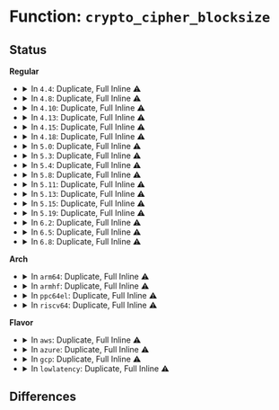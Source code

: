 # Function: <code>crypto_cipher_blocksize</code>

## Status
<b>Regular</b>
<ul>
<li>
<details>
<summary>In <code>4.4</code>: Duplicate, Full Inline ⚠️</summary>

**Collision:** Static Duplication

**Inline:** Full

**Transformation:** False

**Instances:**

```
In crypto/ecb.c (ffffffff813a8ed9)
Location: include/linux/crypto.h:1498
Inline: True
Inline callers:
  - crypto/ecb.c:crypto_ecb_crypt
```
```
In crypto/cbc.c (ffffffff813a939e)
Location: include/linux/crypto.h:1498
Inline: True
Inline callers:
  - crypto/cbc.c:crypto_cbc_encrypt
  - crypto/cbc.c:crypto_cbc_encrypt
  - crypto/cbc.c:crypto_cbc_decrypt
  - crypto/cbc.c:crypto_cbc_decrypt
```
</details>
</li>
<li>
<details>
<summary>In <code>4.8</code>: Duplicate, Full Inline ⚠️</summary>

**Collision:** Static Duplication

**Inline:** Full

**Transformation:** False

**Instances:**

```
In crypto/ecb.c (ffffffff813e6ea9)
Location: include/linux/crypto.h:1455
Inline: True
Inline callers:
  - crypto/ecb.c:crypto_ecb_crypt
```
```
In crypto/cbc.c (ffffffff813e7470)
Location: include/linux/crypto.h:1455
Inline: True
Inline callers:
  - crypto/cbc.c:crypto_cbc_decrypt
  - crypto/cbc.c:crypto_cbc_decrypt
  - crypto/cbc.c:crypto_cbc_encrypt
  - crypto/cbc.c:crypto_cbc_encrypt
```
```
In crypto/xts.c (ffffffff813e8618)
Location: include/linux/crypto.h:1455
Inline: True
Inline callers:
  - crypto/xts.c:init_tfm
  - crypto/xts.c:init_tfm
```
```
In crypto/ctr.c (ffffffff813e89ac)
Location: include/linux/crypto.h:1455
Inline: True
Inline callers:
  - crypto/ctr.c:crypto_ctr_crypt
  - crypto/ctr.c:crypto_ctr_crypt
  - crypto/ctr.c:crypto_ctr_crypt
  - crypto/ctr.c:crypto_ctr_crypt
```
```
In crypto/drbg.c (ffffffff813eecf9)
Location: include/linux/crypto.h:1455
Inline: True
Inline callers:
  - crypto/drbg.c:drbg_init_sym_kernel
```
</details>
</li>
<li>
<details>
<summary>In <code>4.10</code>: Duplicate, Full Inline ⚠️</summary>

**Collision:** Static Duplication

**Inline:** Full

**Transformation:** False

**Instances:**

```
In crypto/ecb.c (ffffffff813ffc59)
Location: include/linux/crypto.h:1458
Inline: True
Inline callers:
  - crypto/ecb.c:crypto_ecb_crypt
```
```
In crypto/ctr.c (ffffffff81401fbc)
Location: include/linux/crypto.h:1458
Inline: True
Inline callers:
  - crypto/ctr.c:crypto_ctr_crypt
  - crypto/ctr.c:crypto_ctr_crypt
  - crypto/ctr.c:crypto_ctr_crypt
  - crypto/ctr.c:crypto_ctr_crypt
```
```
In crypto/drbg.c (ffffffff8140853f)
Location: include/linux/crypto.h:1458
Inline: True
Inline callers:
  - crypto/drbg.c:drbg_init_sym_kernel
```
</details>
</li>
<li>
<details>
<summary>In <code>4.13</code>: Duplicate, Full Inline ⚠️</summary>

**Collision:** Static Duplication

**Inline:** Full

**Transformation:** False

**Instances:**

```
In crypto/ecb.c (ffffffff8140cf49)
Location: include/linux/crypto.h:1458
Inline: True
Inline callers:
  - crypto/ecb.c:crypto_ecb_crypt
```
```
In crypto/ctr.c (ffffffff8140f86c)
Location: include/linux/crypto.h:1458
Inline: True
Inline callers:
  - crypto/ctr.c:crypto_ctr_crypt
  - crypto/ctr.c:crypto_ctr_crypt
```
```
In crypto/drbg.c (ffffffff81415bff)
Location: include/linux/crypto.h:1458
Inline: True
Inline callers:
  - crypto/drbg.c:drbg_init_sym_kernel
```
</details>
</li>
<li>
<details>
<summary>In <code>4.15</code>: Duplicate, Full Inline ⚠️</summary>

**Collision:** Static Duplication

**Inline:** Full

**Transformation:** False

**Instances:**

```
In crypto/ecb.c (ffffffff814359b9)
Location: include/linux/crypto.h:1506
Inline: True
Inline callers:
  - crypto/ecb.c:crypto_ecb_crypt
```
```
In crypto/ctr.c (ffffffff8143836c)
Location: include/linux/crypto.h:1506
Inline: True
Inline callers:
  - crypto/ctr.c:crypto_ctr_crypt
  - crypto/ctr.c:crypto_ctr_crypt
```
```
In crypto/drbg.c (ffffffff814403cf)
Location: include/linux/crypto.h:1506
Inline: True
Inline callers:
  - crypto/drbg.c:drbg_init_sym_kernel
```
</details>
</li>
<li>
<details>
<summary>In <code>4.18</code>: Duplicate, Full Inline ⚠️</summary>

**Collision:** Static Duplication

**Inline:** Full

**Transformation:** False

**Instances:**

```
In crypto/ecb.c (ffffffff81468535)
Location: include/linux/crypto.h:1519
Inline: True
Inline callers:
  - crypto/ecb.c:crypto_ecb_crypt
```
```
In crypto/ctr.c (ffffffff8146ad01)
Location: include/linux/crypto.h:1519
Inline: True
Inline callers:
  - crypto/ctr.c:crypto_ctr_crypt
  - crypto/ctr.c:crypto_ctr_crypt
```
```
In crypto/drbg.c (ffffffff814732af)
Location: include/linux/crypto.h:1519
Inline: True
Inline callers:
  - crypto/drbg.c:drbg_init_sym_kernel
```
</details>
</li>
<li>
<details>
<summary>In <code>5.0</code>: Duplicate, Full Inline ⚠️</summary>

**Collision:** Static Duplication

**Inline:** Full

**Transformation:** False

**Instances:**

```
In crypto/ecb.c (ffffffff814861a5)
Location: include/linux/crypto.h:1704
Inline: True
Inline callers:
  - crypto/ecb.c:crypto_ecb_crypt
```
```
In crypto/ctr.c (ffffffff81488561)
Location: include/linux/crypto.h:1704
Inline: True
Inline callers:
  - crypto/ctr.c:crypto_ctr_crypt
  - crypto/ctr.c:crypto_ctr_crypt
```
```
In crypto/drbg.c (ffffffff8148f82a)
Location: include/linux/crypto.h:1704
Inline: True
Inline callers:
  - crypto/drbg.c:drbg_init_sym_kernel
```
</details>
</li>
<li>
<details>
<summary>In <code>5.3</code>: Duplicate, Full Inline ⚠️</summary>

**Collision:** Static Duplication

**Inline:** Full

**Transformation:** False

**Instances:**

```
In crypto/ecb.c (ffffffff814b436a)
Location: include/linux/crypto.h:1701
Inline: True
Inline callers:
  - crypto/ecb.c:crypto_ecb_crypt
```
```
In crypto/ctr.c (ffffffff814b5fa7)
Location: include/linux/crypto.h:1701
Inline: True
Inline callers:
  - crypto/ctr.c:crypto_ctr_crypt
  - crypto/ctr.c:crypto_ctr_crypt
```
```
In crypto/drbg.c (ffffffff814be1bb)
Location: include/linux/crypto.h:1701
Inline: True
Inline callers:
  - crypto/drbg.c:drbg_init_sym_kernel
```
</details>
</li>
<li>
<details>
<summary>In <code>5.4</code>: Duplicate, Full Inline ⚠️</summary>

**Collision:** Static Duplication

**Inline:** Full

**Transformation:** False

**Instances:**

```
In crypto/ecb.c (ffffffff814cd0da)
Location: include/linux/crypto.h:1701
Inline: True
Inline callers:
  - crypto/ecb.c:crypto_ecb_crypt
```
```
In crypto/ctr.c (ffffffff814cf1a7)
Location: include/linux/crypto.h:1701
Inline: True
Inline callers:
  - crypto/ctr.c:crypto_ctr_crypt
  - crypto/ctr.c:crypto_ctr_crypt
```
```
In crypto/drbg.c (ffffffff814d700b)
Location: include/linux/crypto.h:1701
Inline: True
Inline callers:
  - crypto/drbg.c:drbg_init_sym_kernel
```
</details>
</li>
<li>
<details>
<summary>In <code>5.8</code>: Duplicate, Full Inline ⚠️</summary>

**Collision:** Static Duplication

**Inline:** Full

**Transformation:** False

**Instances:**

```
In crypto/cipher.c (ffffffff8151f48b)
Location: include/linux/crypto.h:802
Inline: True
Inline callers:
  - crypto/cipher.c:crypto_cipher_decrypt_one
  - crypto/cipher.c:crypto_cipher_encrypt_one
```
```
In crypto/ecb.c (0)
Location: include/linux/crypto.h:802
Inline: True
Inline callers:
  - crypto/ecb.c:crypto_ecb_crypt
```
```
In crypto/ctr.c (ffffffff8152e401)
Location: include/linux/crypto.h:802
Inline: True
Inline callers:
  - crypto/ctr.c:crypto_ctr_crypt
  - crypto/ctr.c:crypto_ctr_crypt
  - crypto/ctr.c:crypto_ctr_crypt
```
```
In crypto/drbg.c (ffffffff81533819)
Location: include/linux/crypto.h:802
Inline: True
Inline callers:
  - crypto/drbg.c:drbg_init_sym_kernel
```
</details>
</li>
<li>
<details>
<summary>In <code>5.11</code>: Duplicate, Full Inline ⚠️</summary>

**Collision:** Static Duplication

**Inline:** Full

**Transformation:** False

**Instances:**

```
In crypto/cipher.c (ffffffff8153c2eb)
Location: include/linux/crypto.h:838
Inline: True
Inline callers:
  - crypto/cipher.c:crypto_cipher_decrypt_one
  - crypto/cipher.c:crypto_cipher_encrypt_one
```
```
In crypto/ecb.c (0)
Location: include/linux/crypto.h:838
Inline: True
Inline callers:
  - crypto/ecb.c:crypto_ecb_crypt
```
```
In crypto/ctr.c (ffffffff8154b3a1)
Location: include/linux/crypto.h:838
Inline: True
Inline callers:
  - crypto/ctr.c:crypto_ctr_crypt
  - crypto/ctr.c:crypto_ctr_crypt
  - crypto/ctr.c:crypto_ctr_crypt
```
```
In crypto/drbg.c (ffffffff81550769)
Location: include/linux/crypto.h:838
Inline: True
Inline callers:
  - crypto/drbg.c:drbg_init_sym_kernel
```
</details>
</li>
<li>
<details>
<summary>In <code>5.13</code>: Duplicate, Full Inline ⚠️</summary>

**Collision:** Static Duplication

**Inline:** Full

**Transformation:** False

**Instances:**

```
In crypto/cipher.c (ffffffff815449db)
Location: include/crypto/internal/cipher.h:109
Inline: True
Inline callers:
  - crypto/cipher.c:crypto_cipher_decrypt_one
  - crypto/cipher.c:crypto_cipher_encrypt_one
```
```
In crypto/ecb.c (0)
Location: include/crypto/internal/cipher.h:109
Inline: True
Inline callers:
  - crypto/ecb.c:crypto_ecb_crypt
```
```
In crypto/ctr.c (ffffffff815539d5)
Location: include/crypto/internal/cipher.h:109
Inline: True
Inline callers:
  - crypto/ctr.c:crypto_ctr_crypt
  - crypto/ctr.c:crypto_ctr_crypt
  - crypto/ctr.c:crypto_ctr_crypt
```
```
In crypto/drbg.c (ffffffff81558f49)
Location: include/crypto/internal/cipher.h:109
Inline: True
Inline callers:
  - crypto/drbg.c:drbg_init_sym_kernel
```
</details>
</li>
<li>
<details>
<summary>In <code>5.15</code>: Duplicate, Full Inline ⚠️</summary>

**Collision:** Static Duplication

**Inline:** Full

**Transformation:** False

**Instances:**

```
In crypto/cipher.c (ffffffff815a517b)
Location: include/crypto/internal/cipher.h:109
Inline: True
Inline callers:
  - crypto/cipher.c:crypto_cipher_decrypt_one
  - crypto/cipher.c:crypto_cipher_encrypt_one
```
```
In crypto/ecb.c (0)
Location: include/crypto/internal/cipher.h:109
Inline: True
Inline callers:
  - crypto/ecb.c:crypto_ecb_crypt
```
```
In crypto/ctr.c (ffffffff815b4a05)
Location: include/crypto/internal/cipher.h:109
Inline: True
Inline callers:
  - crypto/ctr.c:crypto_ctr_crypt
  - crypto/ctr.c:crypto_ctr_crypt
  - crypto/ctr.c:crypto_ctr_crypt
```
```
In crypto/drbg.c (ffffffff815ba209)
Location: include/crypto/internal/cipher.h:109
Inline: True
Inline callers:
  - crypto/drbg.c:drbg_init_sym_kernel
```
</details>
</li>
<li>
<details>
<summary>In <code>5.19</code>: Duplicate, Full Inline ⚠️</summary>

**Collision:** Static Duplication

**Inline:** Full

**Transformation:** False

**Instances:**

```
In crypto/cipher.c (ffffffff8164be4d)
Location: include/crypto/internal/cipher.h:109
Inline: True
Inline callers:
  - crypto/cipher.c:crypto_cipher_decrypt_one
  - crypto/cipher.c:crypto_cipher_encrypt_one
```
```
In crypto/ecb.c (0)
Location: include/crypto/internal/cipher.h:109
Inline: True
Inline callers:
  - crypto/ecb.c:crypto_ecb_crypt
```
```
In crypto/ctr.c (ffffffff8165d8fa)
Location: include/crypto/internal/cipher.h:109
Inline: True
Inline callers:
  - crypto/ctr.c:crypto_ctr_crypt
  - crypto/ctr.c:crypto_ctr_crypt
  - crypto/ctr.c:crypto_ctr_crypt
```
```
In crypto/drbg.c (ffffffff816632ac)
Location: include/crypto/internal/cipher.h:109
Inline: True
Inline callers:
  - crypto/drbg.c:drbg_init_sym_kernel
```
</details>
</li>
<li>
<details>
<summary>In <code>6.2</code>: Duplicate, Full Inline ⚠️</summary>

**Collision:** Static Duplication

**Inline:** Full

**Transformation:** False

**Instances:**

```
In crypto/cipher.c (ffffffff81704e52)
Location: include/crypto/internal/cipher.h:109
Inline: True
Inline callers:
  - crypto/cipher.c:cipher_crypt_one
```
```
In crypto/ecb.c (0)
Location: include/crypto/internal/cipher.h:109
Inline: True
Inline callers:
  - crypto/ecb.c:crypto_ecb_crypt
```
```
In crypto/ctr.c (ffffffff8171748a)
Location: include/crypto/internal/cipher.h:109
Inline: True
Inline callers:
  - crypto/ctr.c:crypto_ctr_crypt
  - crypto/ctr.c:crypto_ctr_crypt
  - crypto/ctr.c:crypto_ctr_crypt
```
```
In crypto/drbg.c (ffffffff8171d53c)
Location: include/crypto/internal/cipher.h:109
Inline: True
Inline callers:
  - crypto/drbg.c:drbg_init_sym_kernel
```
</details>
</li>
<li>
<details>
<summary>In <code>6.5</code>: Duplicate, Full Inline ⚠️</summary>

**Collision:** Static Duplication

**Inline:** Full

**Transformation:** False

**Instances:**

```
In crypto/cipher.c (ffffffff8173f122)
Location: include/crypto/internal/cipher.h:109
Inline: True
Inline callers:
  - crypto/cipher.c:cipher_crypt_one
```
```
In crypto/ecb.c (0)
Location: include/crypto/internal/cipher.h:109
Inline: True
Inline callers:
  - crypto/ecb.c:crypto_ecb_crypt
```
```
In crypto/ctr.c (ffffffff81752daa)
Location: include/crypto/internal/cipher.h:109
Inline: True
Inline callers:
  - crypto/ctr.c:crypto_ctr_crypt
  - crypto/ctr.c:crypto_ctr_crypt
  - crypto/ctr.c:crypto_ctr_crypt
```
```
In crypto/drbg.c (ffffffff81758e1c)
Location: include/crypto/internal/cipher.h:109
Inline: True
Inline callers:
  - crypto/drbg.c:drbg_init_sym_kernel
```
</details>
</li>
<li>
<details>
<summary>In <code>6.8</code>: Duplicate, Full Inline ⚠️</summary>

**Collision:** Static Duplication

**Inline:** Full

**Transformation:** False

**Instances:**

```
In crypto/cipher.c (ffffffff8177ffa2)
Location: include/crypto/internal/cipher.h:109
Inline: True
Inline callers:
  - crypto/cipher.c:cipher_crypt_one
```
```
In crypto/ecb.c (ffffffff8179290c)
Location: include/crypto/internal/cipher.h:109
Inline: True
Inline callers:
  - crypto/ecb.c:crypto_ecb_decrypt2
  - crypto/ecb.c:crypto_ecb_encrypt2
```
```
In crypto/ctr.c (ffffffff81794d4a)
Location: include/crypto/internal/cipher.h:109
Inline: True
Inline callers:
  - crypto/ctr.c:crypto_ctr_crypt
  - crypto/ctr.c:crypto_ctr_crypt
  - crypto/ctr.c:crypto_ctr_crypt
```
```
In crypto/drbg.c (ffffffff8179ad1c)
Location: include/crypto/internal/cipher.h:109
Inline: True
Inline callers:
  - crypto/drbg.c:drbg_init_sym_kernel
```
</details>
</li>
</ul>
<b>Arch</b>
<ul>
<li>
<details>
<summary>In <code>arm64</code>: Duplicate, Full Inline ⚠️</summary>

**Collision:** Static Duplication

**Inline:** Full

**Transformation:** False

**Instances:**

```
In crypto/ecb.c (ffff8000105c8f24)
Location: include/linux/crypto.h:1701
Inline: True
Inline callers:
  - crypto/ecb.c:crypto_ecb_crypt
```
```
In crypto/ctr.c (ffff8000105cb160)
Location: include/linux/crypto.h:1701
Inline: True
Inline callers:
  - crypto/ctr.c:crypto_ctr_crypt
  - crypto/ctr.c:crypto_ctr_crypt
```
```
In crypto/drbg.c (ffff8000105d14d0)
Location: include/linux/crypto.h:1701
Inline: True
Inline callers:
  - crypto/drbg.c:drbg_init_sym_kernel
```
</details>
</li>
<li>
<details>
<summary>In <code>armhf</code>: Duplicate, Full Inline ⚠️</summary>

**Collision:** Static Duplication

**Inline:** Full

**Transformation:** False

**Instances:**

```
In crypto/ecb.c (c0776bdc)
Location: include/linux/crypto.h:1701
Inline: True
Inline callers:
  - crypto/ecb.c:crypto_ecb_crypt
```
```
In crypto/ctr.c (c0778cb4)
Location: include/linux/crypto.h:1701
Inline: True
Inline callers:
  - crypto/ctr.c:crypto_ctr_crypt
  - crypto/ctr.c:crypto_ctr_crypt
```
```
In crypto/drbg.c (c0780440)
Location: include/linux/crypto.h:1701
Inline: True
Inline callers:
  - crypto/drbg.c:drbg_init_sym_kernel
```
</details>
</li>
<li>
<details>
<summary>In <code>ppc64el</code>: Duplicate, Full Inline ⚠️</summary>

**Collision:** Static Duplication

**Inline:** Full

**Transformation:** False

**Instances:**

```
In crypto/ecb.c (c00000000075338c)
Location: include/linux/crypto.h:1701
Inline: True
Inline callers:
  - crypto/ecb.c:crypto_ecb_crypt
```
```
In crypto/ctr.c (c0000000007560ec)
Location: include/linux/crypto.h:1701
Inline: True
Inline callers:
  - crypto/ctr.c:crypto_ctr_crypt
  - crypto/ctr.c:crypto_ctr_crypt
```
```
In crypto/drbg.c (c00000000075fc48)
Location: include/linux/crypto.h:1701
Inline: True
Inline callers:
  - crypto/drbg.c:drbg_init_sym_kernel
```
</details>
</li>
<li>
<details>
<summary>In <code>riscv64</code>: Duplicate, Full Inline ⚠️</summary>

**Collision:** Static Duplication

**Inline:** Full

**Transformation:** False

**Instances:**

```
In crypto/ecb.c (ffffffe00040d8d4)
Location: include/linux/crypto.h:1701
Inline: True
Inline callers:
  - crypto/ecb.c:crypto_ecb_crypt
```
```
In crypto/ctr.c (ffffffe00040f320)
Location: include/linux/crypto.h:1701
Inline: True
Inline callers:
  - crypto/ctr.c:crypto_ctr_crypt
  - crypto/ctr.c:crypto_ctr_crypt
```
```
In crypto/drbg.c (ffffffe000416254)
Location: include/linux/crypto.h:1701
Inline: True
Inline callers:
  - crypto/drbg.c:drbg_init_sym_kernel
```
</details>
</li>
</ul>
<b>Flavor</b>
<ul>
<li>
<details>
<summary>In <code>aws</code>: Duplicate, Full Inline ⚠️</summary>

**Collision:** Static Duplication

**Inline:** Full

**Transformation:** False

**Instances:**

```
In crypto/ecb.c (ffffffff814c56ba)
Location: include/linux/crypto.h:1701
Inline: True
Inline callers:
  - crypto/ecb.c:crypto_ecb_crypt
```
```
In crypto/ctr.c (ffffffff814c7787)
Location: include/linux/crypto.h:1701
Inline: True
Inline callers:
  - crypto/ctr.c:crypto_ctr_crypt
  - crypto/ctr.c:crypto_ctr_crypt
```
```
In crypto/drbg.c (ffffffff814cf5eb)
Location: include/linux/crypto.h:1701
Inline: True
Inline callers:
  - crypto/drbg.c:drbg_init_sym_kernel
```
</details>
</li>
<li>
<details>
<summary>In <code>azure</code>: Duplicate, Full Inline ⚠️</summary>

**Collision:** Static Duplication

**Inline:** Full

**Transformation:** False

**Instances:**

```
In crypto/ecb.c (ffffffff814b60da)
Location: include/linux/crypto.h:1701
Inline: True
Inline callers:
  - crypto/ecb.c:crypto_ecb_crypt
```
```
In crypto/ctr.c (ffffffff814b81a7)
Location: include/linux/crypto.h:1701
Inline: True
Inline callers:
  - crypto/ctr.c:crypto_ctr_crypt
  - crypto/ctr.c:crypto_ctr_crypt
```
```
In crypto/drbg.c (ffffffff814c000b)
Location: include/linux/crypto.h:1701
Inline: True
Inline callers:
  - crypto/drbg.c:drbg_init_sym_kernel
```
</details>
</li>
<li>
<details>
<summary>In <code>gcp</code>: Duplicate, Full Inline ⚠️</summary>

**Collision:** Static Duplication

**Inline:** Full

**Transformation:** False

**Instances:**

```
In crypto/ecb.c (ffffffff814c174a)
Location: include/linux/crypto.h:1701
Inline: True
Inline callers:
  - crypto/ecb.c:crypto_ecb_crypt
```
```
In crypto/ctr.c (ffffffff814c3817)
Location: include/linux/crypto.h:1701
Inline: True
Inline callers:
  - crypto/ctr.c:crypto_ctr_crypt
  - crypto/ctr.c:crypto_ctr_crypt
```
```
In crypto/drbg.c (ffffffff814cb67b)
Location: include/linux/crypto.h:1701
Inline: True
Inline callers:
  - crypto/drbg.c:drbg_init_sym_kernel
```
</details>
</li>
<li>
<details>
<summary>In <code>lowlatency</code>: Duplicate, Full Inline ⚠️</summary>

**Collision:** Static Duplication

**Inline:** Full

**Transformation:** False

**Instances:**

```
In crypto/ecb.c (ffffffff814da21a)
Location: include/linux/crypto.h:1701
Inline: True
Inline callers:
  - crypto/ecb.c:crypto_ecb_crypt
```
```
In crypto/ctr.c (ffffffff814dc2e7)
Location: include/linux/crypto.h:1701
Inline: True
Inline callers:
  - crypto/ctr.c:crypto_ctr_crypt
  - crypto/ctr.c:crypto_ctr_crypt
```
```
In crypto/drbg.c (ffffffff814e414b)
Location: include/linux/crypto.h:1701
Inline: True
Inline callers:
  - crypto/drbg.c:drbg_init_sym_kernel
```
</details>
</li>
</ul>

## Differences
